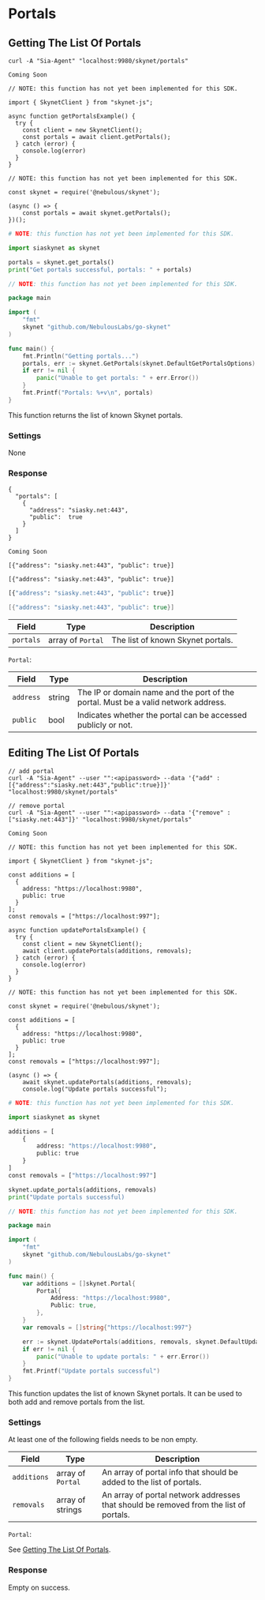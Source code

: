 # Portals

## Getting The List Of Portals

```shell--curl
curl -A "Sia-Agent" "localhost:9980/skynet/portals"
```

```shell--cli
Coming Soon
```

```javascript--browser
// NOTE: this function has not yet been implemented for this SDK.

import { SkynetClient } from "skynet-js";

async function getPortalsExample() {
  try {
    const client = new SkynetClient();
    const portals = await client.getPortals();
  } catch (error) {
    console.log(error)
  }
}
```

```javascript--node
// NOTE: this function has not yet been implemented for this SDK.

const skynet = require('@nebulous/skynet');

(async () => {
	const portals = await skynet.getPortals();
})();
```

```python
# NOTE: this function has not yet been implemented for this SDK.

import siaskynet as skynet

portals = skynet.get_portals()
print("Get portals successful, portals: " + portals)
```

```go
// NOTE: this function has not yet been implemented for this SDK.

package main

import (
	"fmt"
	skynet "github.com/NebulousLabs/go-skynet"
)

func main() {
	fmt.Println("Getting portals...")
	portals, err := skynet.GetPortals(skynet.DefaultGetPortalsOptions)
	if err != nil {
		panic("Unable to get portals: " + err.Error())
	}
	fmt.Printf("Portals: %+v\n", portals)
}
```

This function returns the list of known Skynet portals.

### Settings

None

### Response

```shell--curl
{
  "portals": [
    {
      "address": "siasky.net:443",
      "public":  true
    }
  ]
}
```

```shell--cli
Coming Soon
```

```javascript--browser
[{"address": "siasky.net:443", "public": true}]
```

```javascript--node
[{"address": "siasky.net:443", "public": true}]
```

```python
[{"address": "siasky.net:443", "public": true}]
```

```go
[{"address": "siasky.net:443", "public": true}]
```

Field | Type | Description
----- | ---- | -----------
`portals` | array of `Portal` | The list of known Skynet portals.

`Portal`:

Field | Type | Description
----- | ---- | -----------
`address` | string | The IP or domain name and the port of the portal. Must be a valid network address.
`public` | bool | Indicates whether the portal can be accessed publicly or not.

## Editing The List Of Portals

```shell--curl
// add portal
curl -A "Sia-Agent" --user "":<apipassword> --data '{"add" : [{"address":"siasky.net:443","public":true}]}' "localhost:9980/skynet/portals"

// remove portal
curl -A "Sia-Agent" --user "":<apipassword> --data '{"remove" : ["siasky.net:443"]}' "localhost:9980/skynet/portals"
```

```shell--cli
Coming Soon
```

```javascript--browser
// NOTE: this function has not yet been implemented for this SDK.

import { SkynetClient } from "skynet-js";

const additions = [
  {
    address: "https://localhost:9980",
    public: true
  }
];
const removals = ["https://localhost:997"];

async function updatePortalsExample() {
  try {
    const client = new SkynetClient();
    await client.updatePortals(additions, removals);
  } catch (error) {
    console.log(error)
  }
}
```

```javascript--node
// NOTE: this function has not yet been implemented for this SDK.

const skynet = require('@nebulous/skynet');

const additions = [
  {
    address: "https://localhost:9980",
    public: true
  }
];
const removals = ["https://localhost:997"];

(async () => {
	await skynet.updatePortals(additions, removals);
	console.log("Update portals successful");
```

```python
# NOTE: this function has not yet been implemented for this SDK.

import siaskynet as skynet

additions = [
	{
		address: "https://localhost:9980",
		public: true
	}
]
const removals = ["https://localhost:997"]

skynet.update_portals(additions, removals)
print("Update portals successful)
```

```go
// NOTE: this function has not yet been implemented for this SDK.

package main

import (
	"fmt"
	skynet "github.com/NebulousLabs/go-skynet"
)

func main() {
	var additions = []skynet.Portal{
		Portal{
			Address: "https://localhost:9980",
			Public: true,
		},
	}
	var removals = []string{"https://localhost:997"}

	err := skynet.UpdatePortals(additions, removals, skynet.DefaultUpdatePortalsOptions)
	if err != nil {
		panic("Unable to update portals: " + err.Error())
	}
	fmt.Printf("Update portals successful")
}
```

This function updates the list of known Skynet portals. It can be used to both
add and remove portals from the list.

### Settings

<aside class="warning">At least one of the following fields needs to be non empty.</aside>

Field | Type | Description
----- | ---- | -----------
`additions` | array of `Portal` | An array of portal info that should be added to the list of portals.
`removals` | array of strings | An array of portal network addresses that should be removed from the list of portals.

`Portal`:

See [Getting The List Of Portals](.#getting-the-list-of-portals).

### Response

Empty on success.
